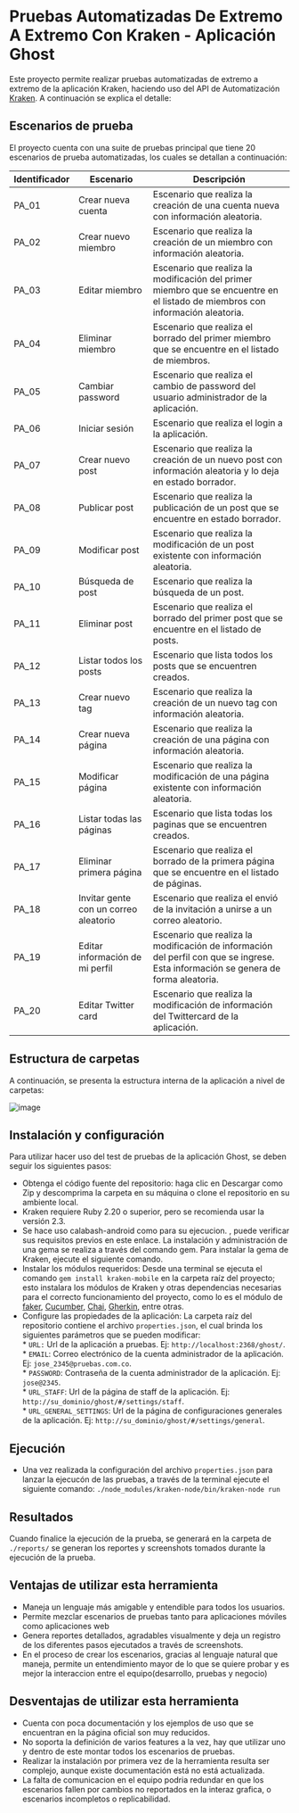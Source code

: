 # Pruebas Automatizadas De Extremo A Extremo Con Kraken - Aplicación Ghost
Este proyecto permite realizar pruebas automatizadas de extremo a extremo de la aplicación Kraken, haciendo uso del API de Automatización [Kraken](https://thesoftwaredesignlab.github.io/KrakenMobile/). A continuación se explica el detalle: 

## Escenarios de prueba 
El proyecto cuenta con una suite de pruebas principal que tiene 20 escenarios de prueba automatizadas, los cuales se detallan a continuación:

| Identificador | Escenario | Descripción |
| ----- | ----------- | ----------- |
| PA_01 |  Crear nueva cuenta  |  Escenario que realiza la creación de una cuenta nueva con información aleatoria.  |
| PA_02   |  Crear nuevo miembro  |   Escenario que realiza la creación de un miembro con información aleatoria.   |
| PA_03    |  Editar miembro|   Escenario que realiza la modificación del primer miembro que se encuentre en el listado de miembros con información aleatoria.    |
| PA_04 |  Eliminar miembro|  Escenario que realiza el borrado del primer miembro que se encuentre en el listado de miembros.   |
| PA_05 |  Cambiar password|  Escenario que realiza el cambio de password del usuario administrador de la aplicación.|
| PA_06 |  Iniciar sesión |  Escenario que realiza el login a la aplicación.   |
| PA_07 |  Crear nuevo post   |   Escenario que realiza la creación de un nuevo post con información aleatoria y lo deja en estado borrador.   |
| PA_08 |  Publicar post |   Escenario que realiza la publicación de un post que se encuentre en estado borrador.     |
| PA_09 |  Modificar post |  Escenario que realiza la modificación de un post existente con información aleatoria.   |
| PA_10 |  Búsqueda  de post|  Escenario que realiza la búsqueda de un post.      |
| PA_11 |  Eliminar post|  Escenario que realiza el borrado del primer post que se encuentre en el listado de posts.    |
| PA_12 |  Listar todos los posts|  Escenario que lista todos los posts que se encuentren creados.       |
| PA_13 |  Crear nuevo tag | Escenario que realiza la creación de un nuevo tag con información aleatoria.   |
| PA_14 |  Crear nueva página |   Escenario que realiza la creación de una página con información aleatoria.   |
| PA_15 |  Modificar página |  Escenario que realiza la modificación de una página existente con información aleatoria.     |
| PA_16 |  Listar todas las páginas |  Escenario que lista todas los paginas que se encuentren creados.       |
| PA_17 |  Eliminar primera página|   Escenario que realiza el borrado de la primera página que se encuentre en el listado de páginas.      |
| PA_18 |  Invitar gente con un correo aleatorio|   Escenario que realiza el envió de la invitación a unirse a un correo aleatorio. |
| PA_19 |  Editar información de mi perfil|  Escenario que realiza la modificación de información del perfil con que se ingrese. Esta información se genera de forma aleatoria.   |
| PA_20 |  Editar Twitter card|  Escenario que realiza la modificación de información del Twittercard de la aplicación.       |

## Estructura de carpetas
A continuación, se presenta la estructura interna de la aplicación a nivel de carpetas:

![image](https://drive.google.com/uc?export=view&id=1BsKF8h35XRTPFHto0Q4WDD--5vvut5X0)


## Instalación y configuración
Para utilizar hacer uso del test de pruebas de la aplicación Ghost, se deben seguir los siguientes pasos:
- Obtenga el código fuente del repositorio: haga clic en Descargar como Zip y descomprima la carpeta en su máquina o clone el repositorio en su ambiente local.
- Kraken requiere Ruby 2.20 o superior, pero se recomienda usar la versión 2.3. 
- Se hace uso calabash-android como para su ejecucion.
, puede verificar sus requisitos previos en este enlace. La instalación y administración de una gema se realiza a través del comando gem. Para instalar la gema de Kraken, ejecute el siguiente comando.
- Instalar los módulos requeridos: Desde una terminal se ejecuta el comando `gem install kraken-mobile` en la carpeta raíz del proyecto; esto instalara los módulos de Kraken y otras dependencias necesarias para el correcto funcionamiento del proyecto, como lo es el módulo de [faker](https://www.npmjs.com/package/faker), [Cucumber](https://cucumber.io/), [Chai](https://www.chaijs.com/), [Gherkin]( https://npm.io/search/keyword:gherkin), entre otras.
- Configure las propiedades de la aplicación: La carpeta raíz del repositorio contiene el archivo `properties.json`, el cual brinda los siguientes parámetros que se pueden modificar: 
<br>* `URL:` Url de la aplicación a pruebas. Ej: `http://localhost:2368/ghost/`.
<br>* `EMAIL`: Correo electrónico de la cuenta administrador de la aplicación. Ej: `jose_2345@pruebas.com.co`.
<br>* `PASSWORD`: Contraseña de la cuenta administrador de la aplicación. Ej: `jose@2345`.
<br>* `URL_STAFF`: Url de la página de staff de la aplicación. Ej: `http://su_dominio/ghost/#/settings/staff`.
<br>* `URL_GENERAL_SETTINGS`: Url de la página de configuraciones generales de la aplicación. Ej: `http://su_dominio/ghost/#/settings/general`.

## Ejecución
- Una vez realizada la configuración del archivo `properties.json` para lanzar la ejecucón de las pruebas, a través de la terminal ejecute el siguiente comando: `./node_modules/kraken-node/bin/kraken-node run` 

## Resultados
Cuando finalice la ejecución de la prueba, se generará en la carpeta de `./reports/` se generan los reportes y screenshots tomados durante la ejecución de la prueba.

## Ventajas de utilizar esta herramienta

- Maneja un lenguaje más amigable y entendible para todos los usuarios.
- Permite mezclar escenarios de pruebas tanto para aplicaciones móviles como aplicaciones web
- Genera reportes detallados, agradables visualmente y deja un registro de los diferentes pasos ejecutados a través de screenshots.
- En el proceso de crear los escenarios, gracias al lenguaje natural que maneja, permite un entendimiento mayor de lo que se quiere probar y es mejor la interaccion entre el equipo(desarrollo, pruebas y negocio)

## Desventajas de utilizar esta herramienta

- Cuenta con poca documentación y los ejemplos de uso que se encuentran en la página oficial son muy reducidos.
- No soporta la definición de varios features a la vez, hay que utilizar uno y dentro de este montar todos los escenarios de pruebas.
- Realizar la instalación por primera vez de la herramienta resulta ser complejo, aunque existe documentación está no está actualizada.
- La falta de comunicacion en el equipo podria redundar en que los escenarios fallen por cambios no reportados en la interaz grafica, o escenarios incompletos o replicabilidad.
